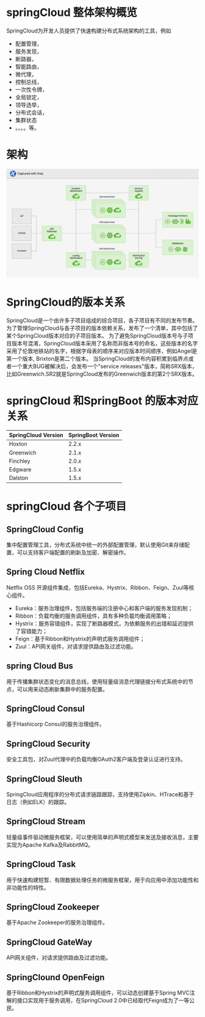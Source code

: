 # springCloud 整体架构概览



SpringCloud为开发人员提供了快速构建分布式系统架构的工具，例如

- 配置管理，
- 服务发现，
- 断路器，
- 智能路由，
- 微代理，
- 控制总线，
- 一次性令牌，
- 全局锁定，
- 领导选举，
- 分布式会话，
- 集群状态
- 。。。。等。

# 架构

![image-20201205211757470](springcloud-00spring架构览/image-20201205211757470.png)

# SpringCloud的版本关系

SpringCloud是一个由许多子项目组成的综合项目，各子项目有不同的发布节奏。 为了管理SpringCloud与各子项目的版本依赖关系，发布了一个清单，其中包括了某个SpringCloud版本对应的子项目版本。 为了避免SpringCloud版本号与子项目版本号混淆，SpringCloud版本采用了名称而非版本号的命名，这些版本的名字采用了伦敦地铁站的名字，根据字母表的顺序来对应版本时间顺序，例如Angel是第一个版本, Brixton是第二个版本。 当SpringCloud的发布内容积累到临界点或者一个重大BUG被解决后，会发布一个"service releases"版本，简称SRX版本，比如Greenwich.SR2就是SpringCloud发布的Greenwich版本的第2个SRX版本。

# springCloud 和SpringBoot 的版本对应关系

| SpringCloud Version | SpringBoot Version |
| ------------------- | ------------------ |
| Hoxton              | 2.2.x              |
| Greenwich           | 2.1.x              |
| Finchley            | 2.0.x              |
| Edgware             | 1.5.x              |
| Dalston             | 1.5.x              |



# springCloud 各个子项目

## SpringCloud Config

集中配置管理工具，分布式系统中统一的外部配置管理，默认使用Git来存储配置，可以支持客户端配置的刷新及加密、解密操作。

## Spring Cloud Netflix

Netflix OSS 开源组件集成，包括Eureka、Hystrix、Ribbon、Feign、Zuul等核心组件。

- Eureka：服务治理组件，包括服务端的注册中心和客户端的服务发现机制；
- Ribbon：负载均衡的服务调用组件，具有多种负载均衡调用策略；
- Hystrix：服务容错组件，实现了断路器模式，为依赖服务的出错和延迟提供了容错能力；
- Feign：基于Ribbon和Hystrix的声明式服务调用组件；
- Zuul：API网关组件，对请求提供路由及过滤功能。

## spring Cloud Bus



用于传播集群状态变化的消息总线，使用轻量级消息代理链接分布式系统中的节点，可以用来动态刷新集群中的服务配置。



## SpringCloud Consul

基于Hashicorp Consul的服务治理组件。



## SpringCloud Security

安全工具包，对Zuul代理中的负载均衡OAuth2客户端及登录认证进行支持。



## SpringCloud Sleuth

SpringCloud应用程序的分布式请求链路跟踪，支持使用Zipkin、HTrace和基于日志（例如ELK）的跟踪。

## SpringCloud Stream

轻量级事件驱动微服务框架，可以使用简单的声明式模型来发送及接收消息，主要实现为Apache Kafka及RabbitMQ。

## SpringCloud Task

用于快速构建短暂、有限数据处理任务的微服务框架，用于向应用中添加功能性和非功能性的特性。



## SpringCloud Zookeeper



基于Apache Zookeeper的服务治理组件。



## SpringCloud GateWay

API网关组件，对请求提供路由及过滤功能。



## SpringClound OpenFeign

基于Ribbon和Hystrix的声明式服务调用组件，可以动态创建基于Spring MVC注解的接口实现用于服务调用，在SpringCloud 2.0中已经取代Feign成为了一等公民。

